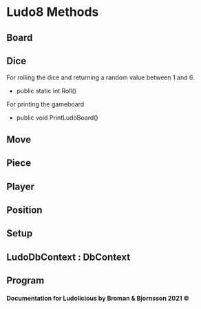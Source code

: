 # Ludo8 Methods

## Board



## Dice
For rolling the dice and returning a random value between 1 and 6.

* public static int Roll() 

For printing the gameboard

* public void PrintLudoBoard()

## Move

## Piece

## Player

## Position

## Setup

## LudoDbContext : DbContext

## Program


#### Documentation for Ludolicious by Broman & Bjornsson 2021 ©

